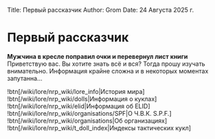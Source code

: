 Title: Первый рассказчик
Author: Grom
Date: 24 Августа 2025 г.

# Первый рассказчик

**Мужчина в кресле поправил очки и перевернул лист книги**
Приветствую вас. Вы хотите знать всё и вся? Тогда прошу изучать внимательно. Информация крайне сложна и в некоторых моментах запутанна...

!btn[/wiki/lore/nrp_wiki/lore_info|История мира]
!btn[/wiki/lore/nrp_wiki/dolls|Информация о куклах]
!btn[/wiki/lore/nrp_wiki/elid|Информация об ELID]
!btn[/wiki/lore/nrp_wiki/organisations/SPF|О Ч.В.К. S.P.F.]
!btn[/wiki/lore/nrp_wiki/organisations|Об организациях]
!btn[/wiki/lore/nrp_wiki/t_doll_index|Индексы тактических кукл]
